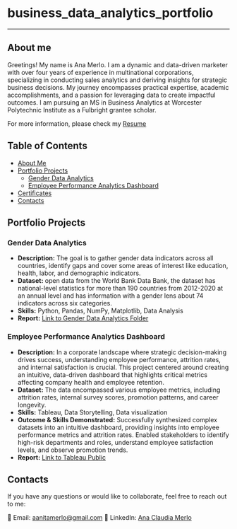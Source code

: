 # business_data_analytics_portfolio
---
## About me
Greetings! My name is Ana Merlo. I am a dynamic and data-driven marketer with over four years of experience in multinational corporations, specializing in conducting sales analytics and deriving insights for strategic business decisions. My journey encompasses practical expertise, academic accomplishments, and a passion for leveraging data to create impactful outcomes. I am pursuing an MS in Business Analytics at Worcester Polytechnic Institute as a Fulbright grantee scholar.

For more information, please check my [Resume](AnaMerloResume.pdf)

## Table of Contents
- [About Me](#about-me)
- [Portfolio Projects](#portfolio-projects)
  - [Gender Data Analytics](#gender-data-analytics)
  - [Employee Performance Analytics Dashboard](#Employee-Performance-Analytics-Dashboard)
- [Certificates](#certificates)
- [Contacts](#contacts)


## Portfolio Projects

### Gender Data Analytics
- **Description:** The goal is to gather gender data indicators across all countries, identify gaps and cover some areas of interest like education, health, labor, and demographic indicators.
- **Dataset:** open data from the World Bank Data Bank, the dataset has national-level statistics for more than 190 countries from 2012-2020 at an annual level and has information with a gender lens about 74 indicators across six categories.
- **Skills:** Python, Pandas, NumPy, Matplotlib, Data Analysis
- **Report:** [Link to Gender Data Analytics Folder](https://github.com/anita-merlo/business_data_analytics_portfolio/tree/391bfef23f8c8614dc95249998e0521d28f0b052/gender%20data%20analytics)

### Employee Performance Analytics Dashboard
- **Description:** In a corporate landscape where strategic decision-making drives success, understanding employee performance, attrition rates, and internal satisfaction is crucial. This project centered around creating an intuitive, data-driven dashboard that highlights critical metrics affecting company health and employee retention.
- **Dataset:** The data encompassed various employee metrics, including attrition rates, internal survey scores, promotion patterns, and career longevity.
- **Skills:** Tableau, Data Storytelling, Data visualization
- **Outcome & Skills Demonstrated:**
Successfully synthesized complex datasets into an intuitive dashboard, providing insights into employee performance metrics and attrition rates.
Enabled stakeholders to identify high-risk departments and roles, understand employee satisfaction levels, and observe promotion trends.
- **Report:** [Link to Tableau Public](https://public.tableau.com/views/HRDashboard_16980286747060/Dashboard1?:language=es-ES&:display_count=n&:origin=viz_share_link)


## Contacts
If you have any questions or would like to collaborate, feel free to reach out to me:

📧 Email: [aanitamerlo@gmail.com](mailto:aanitamerlo@gmail.com)
📱 LinkedIn: [Ana Claudia Merlo](https://www.linkedin.com/in/ana-claudia-merlo-981345160/)

